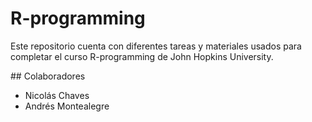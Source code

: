 # R-programming
Este repositorio cuenta con diferentes tareas y materiales usados para completar el curso R-programming de John Hopkins University.

## Colaboradores
- Nicolás Chaves 
- Andrés Montealegre
